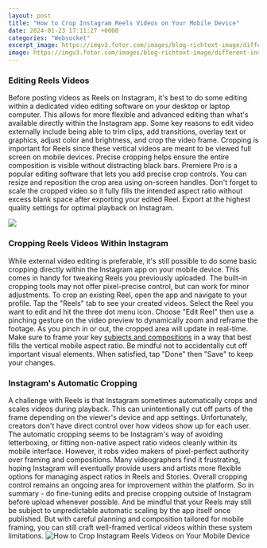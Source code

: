 ```yaml
---
layout: post
title: "How to Crop Instagram Reels Videos on Your Mobile Device"
date: 2024-01-23 17:11:27 +0000
categories: "Websocket"
excerpt_image: https://imgv3.fotor.com/images/blog-richtext-image/different-instagram-reels-on-phone.jpg
image: https://imgv3.fotor.com/images/blog-richtext-image/different-instagram-reels-on-phone.jpg
---
```


### Editing Reels Videos
Before posting videos as Reels on Instagram, it's best to do some editing within a dedicated video editing software on your desktop or laptop computer. This allows for more flexible and advanced editing than what's available directly within the Instagram app.
Some key reasons to edit video externally include being able to trim clips, add transitions, overlay text or graphics, adjust color and brightness, and crop the video frame. Cropping is important for Reels since these vertical videos are meant to be viewed full screen on mobile devices. Precise cropping helps ensure the entire composition is visible without distracting black bars.
Premiere Pro is a popular editing software that lets you add precise crop controls. You can resize and reposition the crop area using on-screen handles. Don't forget to scale the cropped video so it fully fills the intended aspect ratio without excess blank space after exporting your edited Reel. Export at the highest quality settings for optimal playback on Instagram.

![](https://i.ytimg.com/vi/lbzP53hTzxw/maxresdefault.jpg)
### Cropping Reels Videos Within Instagram
While external video editing is preferable, it's still possible to do some basic cropping directly within the Instagram app on your mobile device. This comes in handy for tweaking Reels you previously uploaded. The built-in cropping tools may not offer pixel-precise control, but can work for minor adjustments.
To crop an existing Reel, open the app and navigate to your profile. Tap the "Reels" tab to see your created videos. Select the Reel you want to edit and hit the three dot menu icon. Choose "Edit Reel" then use a pinching gesture on the video preview to dynamically zoom and reframe the footage. 
As you pinch in or out, the cropped area will update in real-time. Make sure to frame your key [subjects and compositions](https://store.fi.io.vn/womens-cute-but-psycho-bae-darling-crazy-girlfriend-t-shirt/women&) in a way that best fills the vertical mobile aspect ratio. Be mindful not to accidentally cut off important visual elements. When satisfied, tap "Done" then "Save" to keep your changes.
### Instagram's Automatic Cropping 
A challenge with Reels is that Instagram sometimes automatically crops and scales videos during playback. This can unintentionally cut off parts of the frame depending on the viewer's device and app settings. Unfortunately, creators don't have direct control over how videos show up for each user.
The automatic cropping seems to be Instagram's way of avoiding letterboxing, or fitting non-native aspect ratio videos cleanly within its mobile interface. However, it robs video makers of pixel-perfect authority over framing and compositions. Many videographers find it frustrating, hoping Instagram will eventually provide users and artists more flexible options for managing aspect ratios in Reels and Stories. Overall cropping control remains an ongoing area for improvement within the platform.
So in summary - do fine-tuning edits and precise cropping outside of Instagram before upload whenever possible. And be mindful that your Reels may still be subject to unpredictable automatic scaling by the app itself once published. But with careful planning and composition tailored for mobile framing, you can still craft well-framed vertical videos within these system limitations.
![How to Crop Instagram Reels Videos on Your Mobile Device](https://imgv3.fotor.com/images/blog-richtext-image/different-instagram-reels-on-phone.jpg)